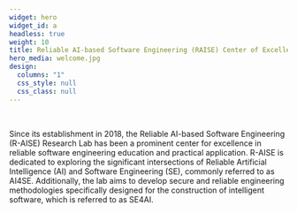 ```yaml
---
widget: hero
widget_id: a
headless: true
weight: 10
title: Reliable AI-based Software Engineering (RAISE) Center of Excellence
hero_media: welcome.jpg
design:
  columns: "1"
  css_style: null
  css_class: null
---
```

<br>

Since its establishment in 2018, the Reliable AI-based Software Engineering (R-AISE) Research Lab has been a prominent center for excellence in reliable software engineering education and practical application. R-AISE is dedicated to exploring the significant intersections of Reliable Artificial Intelligence (AI) and Software Engineering (SE), commonly referred to as AI4SE. Additionally, the lab aims to develop secure and reliable engineering methodologies specifically designed for the construction of intelligent software, which is referred to as SE4AI.